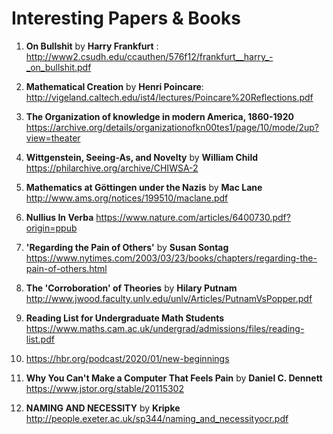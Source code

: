 # Interesting Papers & Books

1. **On Bullshit** by **Harry Frankfurt** : http://www2.csudh.edu/ccauthen/576f12/frankfurt__harry_-_on_bullshit.pdf
2. **Mathematical Creation** by **Henri Poincare**: http://vigeland.caltech.edu/ist4/lectures/Poincare%20Reflections.pdf
3. **The Organization of knowledge in modern America, 1860-1920** https://archive.org/details/organizationofkn00tes1/page/10/mode/2up?view=theater
4. **Wittgenstein, Seeing-As, and Novelty** by **William Child** https://philarchive.org/archive/CHIWSA-2
5. **Mathematics at Göttingen under the Nazis** by **Mac Lane** http://www.ams.org/notices/199510/maclane.pdf
6. **Nullius In Verba** https://www.nature.com/articles/6400730.pdf?origin=ppub
7. **'Regarding the Pain of Others'** by **Susan Sontag** https://www.nytimes.com/2003/03/23/books/chapters/regarding-the-pain-of-others.html

8. **The 'Corroboration' of Theories** by **Hilary Putnam** http://www.jwood.faculty.unlv.edu/unlv/Articles/PutnamVsPopper.pdf
9. **Reading List for Undergraduate Math Students** https://www.maths.cam.ac.uk/undergrad/admissions/files/reading-list.pdf
10. https://hbr.org/podcast/2020/01/new-beginnings
11. **Why You Can't Make a Computer That Feels Pain** by **Daniel C. Dennett** https://www.jstor.org/stable/20115302
12. **NAMING AND NECESSITY** by **Kripke** http://people.exeter.ac.uk/sp344/naming_and_necessityocr.pdf
